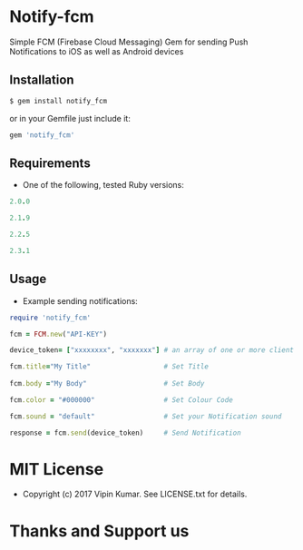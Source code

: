 # Notify-fcm

Simple FCM (Firebase Cloud Messaging) Gem for sending Push Notifications to iOS as well as Android devices

## Installation

```ruby
$ gem install notify_fcm
```
or in your Gemfile just include it:

```ruby
gem 'notify_fcm'
```
## Requirements

* One of the following, tested Ruby versions:

```ruby
2.0.0
```
```ruby
2.1.9
```
```ruby
2.2.5
```
```ruby
2.3.1
```
## Usage

* Example sending notifications:

```ruby
require 'notify_fcm'

fcm = FCM.new("API-KEY")

device_token= ["xxxxxxxx", "xxxxxxx"] # an array of one or more client device tokens

fcm.title="My Title"                  # Set Title
 
fcm.body ="My Body"                   # Set Body

fcm.color = "#000000"                 # Set Colour Code

fcm.sound = "default"                 # Set your Notification sound

response = fcm.send(device_token)     # Send Notification
```

# MIT License

* Copyright (c) 2017 Vipin Kumar. See LICENSE.txt for details.

# Thanks and Support us
